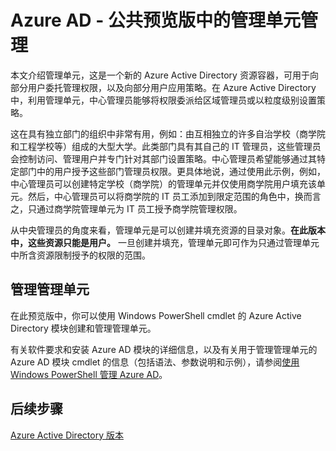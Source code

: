 <properties
    pageTitle="Azure Active Directory 中的管理单元管理"
    description="在 Azure Active Directory 中使用管理单元获得更精细的委派权限"
    services="active-directory"
    documentationcenter=""
    author="curtand"
    manager="femila"
    editor="" />  

<tags
    ms.assetid="8464cd6b-1d1a-470d-a4fb-ee29b8eab4c4"
    ms.service="active-directory"
    ms.devlang="na"
    ms.topic="article"
    ms.tgt_pltfrm="na"
    ms.workload="identity"
    ms.date="11/09/2016"
    ms.author="curtand" 
    wacn.date="12/09/2016"/>

# Azure AD - 公共预览版中的管理单元管理
本文介绍管理单元，这是一个新的 Azure Active Directory 资源容器，可用于向部分用户委托管理权限，以及向部分用户应用策略。在 Azure Active Directory 中，利用管理单元，中心管理员能够将权限委派给区域管理员或以粒度级别设置策略。

这在具有独立部门的组织中非常有用，例如：由互相独立的许多自治学校（商学院和工程学校等）组成的大型大学。此类部门具有其自己的 IT 管理员，这些管理员会控制访问、管理用户并专门针对其部门设置策略。中心管理员希望能够通过其特定部门中的用户授予这些部门管理员权限。更具体地说，通过使用此示例，例如，中心管理员可以创建特定学校（商学院）的管理单元并仅使用商学院用户填充该单元。然后，中心管理员可以将商学院的 IT 员工添加到限定范围的角色中，换而言之，只通过商学院管理单元为 IT 员工授予商学院管理权限。

从中央管理员的角度来看，管理单元是可以创建并填充资源的目录对象。**在此版本中，这些资源只能是用户。** 一旦创建并填充，管理单元即可作为只通过管理单元中所含资源限制授予的权限的范围。

## 管理管理单元
在此预览版中，你可以使用 Windows PowerShell cmdlet 的 Azure Active Directory 模块创建和管理管理单元。

有关软件要求和安装 Azure AD 模块的详细信息，以及有关用于管理管理单元的 Azure AD 模块 cmdlet 的信息（包括语法、参数说明和示例），请参阅[使用 Windows PowerShell 管理 Azure AD](https://msdn.microsoft.com/zh-cn/library/azure/jj151815.aspx)。

## 后续步骤
[Azure Active Directory 版本](/documentation/articles/active-directory-editions/)

<!---HONumber=Mooncake_1128_2016-->

